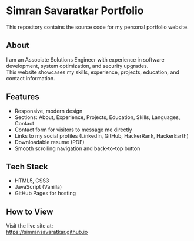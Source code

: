 # Simran Savaratkar Portfolio

This repository contains the source code for my personal portfolio website.

## About

I am an Associate Solutions Engineer with experience in software development, system optimization, and security upgrades.  
This website showcases my skills, experience, projects, education, and contact information.

## Features

- Responsive, modern design
- Sections: About, Experience, Projects, Education, Skills, Languages, Contact
- Contact form for visitors to message me directly
- Links to my social profiles (LinkedIn, GitHub, HackerRank, HackerEarth)
- Downloadable resume (PDF)
- Smooth scrolling navigation and back-to-top button

## Tech Stack

- HTML5, CSS3
- JavaScript (Vanilla)
- GitHub Pages for hosting

## How to View

Visit the live site at:  
https://simransavaratkar.github.io


